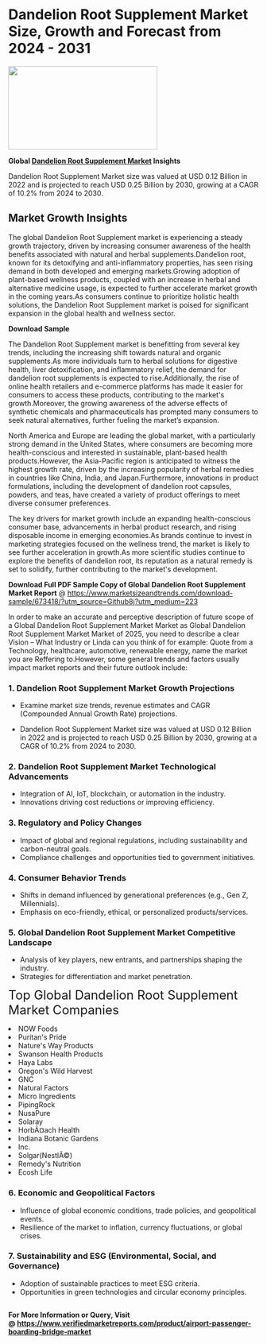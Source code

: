 <H1>Dandelion Root Supplement Market Size, Growth and Forecast from 2024 - 2031</H1><img class="aligncenter size-medium wp-image-584254" src="https://thirdeyenews.in/wp-content/uploads/2024/09/Global-Market-Research-300x168.jpeg" alt="" width="300" height="168" /><p><strong>Global&nbsp;<a href="https://www.marketsizeandtrends.com/download-sample/673418/?utm_source=Github8j?utm_medium=223">Dandelion Root Supplement Market</a> Insights</strong></p><p>Dandelion Root Supplement Market size was valued at USD 0.12 Billion in 2022 and is projected to reach USD 0.25 Billion by 2030, growing at a CAGR of 10.2% from 2024 to 2030.</p><p><h2>Market Growth Insights</h2> <p>The global Dandelion Root Supplement market is experiencing a steady growth trajectory, driven by increasing consumer awareness of the health benefits associated with natural and herbal supplements.Dandelion root, known for its detoxifying and anti-inflammatory properties, has seen rising demand in both developed and emerging markets.Growing adoption of plant-based wellness products, coupled with an increase in herbal and alternative medicine usage, is expected to further accelerate market growth in the coming years.As consumers continue to prioritize holistic health solutions, the Dandelion Root Supplement market is poised for significant expansion in the global health and wellness sector.</p> <p><strong>Download Sample</strong></p> <p>The Dandelion Root Supplement market is benefitting from several key trends, including the increasing shift towards natural and organic supplements.As more individuals turn to herbal solutions for digestive health, liver detoxification, and inflammatory relief, the demand for dandelion root supplements is expected to rise.Additionally, the rise of online health retailers and e-commerce platforms has made it easier for consumers to access these products, contributing to the market's growth.Moreover, the growing awareness of the adverse effects of synthetic chemicals and pharmaceuticals has prompted many consumers to seek natural alternatives, further fueling the market’s expansion.</p> <p>North America and Europe are leading the global market, with a particularly strong demand in the United States, where consumers are becoming more health-conscious and interested in sustainable, plant-based health products.However, the Asia-Pacific region is anticipated to witness the highest growth rate, driven by the increasing popularity of herbal remedies in countries like China, India, and Japan.Furthermore, innovations in product formulations, including the development of dandelion root capsules, powders, and teas, have created a variety of product offerings to meet diverse consumer preferences.</p> <p>The key drivers for market growth include an expanding health-conscious consumer base, advancements in herbal product research, and rising disposable income in emerging economies.As brands continue to invest in marketing strategies focused on the wellness trend, the market is likely to see further acceleration in growth.As more scientific studies continue to explore the benefits of dandelion root, its reputation as a natural remedy is set to solidify, further contributing to the market's development.</p> <p><span class=""><strong>Download Full PDF Sample Copy of Global Dandelion Root Supplement Market Report</strong> @ <a href="https://www.marketsizeandtrends.com/download-sample/673418/?utm_source=Github8j?utm_medium=223" target="_blank">https://www.marketsizeandtrends.com/download-sample/673418/?utm_source=Github8j?utm_medium=223</a></span></p><p>In order to make an accurate and perceptive description of future scope of a Global&nbsp;Dandelion Root Supplement Market Market as Global&nbsp;Dandelion Root Supplement Market Market of 2025, you need to describe a clear Vision &ndash; What Industry or Linda can you think of for example: Quote from a Technology, healthcare, automotive, renewable energy, name the market you are Reffering to.However, some general trends and factors usually impact market reports and their future outlook include:</p><h3>1.&nbsp;<strong>Dandelion Root Supplement Market Growth Projections</strong></h3><ul><li>Examine market size trends, revenue estimates and CAGR (Compounded Annual Growth Rate) projections.</li><li><p>Dandelion Root Supplement Market size was valued at USD 0.12 Billion in 2022 and is projected to reach USD 0.25 Billion by 2030, growing at a CAGR of 10.2% from 2024 to 2030.</p></li></ul><h3>2.&nbsp;<strong>Dandelion Root Supplement Market Technological Advancements</strong></h3><ul><li>Integration of AI, IoT, blockchain, or automation in the industry.</li><li>Innovations driving cost reductions or improving efficiency.</li></ul><h3>3.&nbsp;<strong>Regulatory and Policy Changes</strong></h3><ul><li>Impact of global and regional regulations, including sustainability and carbon-neutral goals.</li><li>Compliance challenges and opportunities tied to government initiatives.</li></ul><h3>4.&nbsp;<strong>Consumer Behavior Trends</strong></h3><ul><li>Shifts in demand influenced by generational preferences (e.g., Gen Z, Millennials).</li><li>Emphasis on eco-friendly, ethical, or personalized products/services.</li></ul><h3>5.&nbsp;<strong>Global Dandelion Root Supplement Market Competitive Landscape</strong></h3><ul><li>Analysis of key players, new entrants, and partnerships shaping the industry.</li><li>Strategies for differentiation and market penetration.</li></ul><p data-pm-slice="1 1 []"><span style="color: inherit; font-family: inherit; font-size: 25px;">Top Global Dandelion Root Supplement Market Companies</span></p><div class="" data-test-id=""><p><li>NOW Foods</li><li> Puritan's Pride</li><li> Nature's Way Products</li><li> Swanson Health Products</li><li> Haya Labs</li><li> Oregon's Wild Harvest</li><li> GNC</li><li> Natural Factors</li><li> Micro Ingredients</li><li> PipingRock</li><li> NusaPure</li><li> Solaray</li><li> HorbÃ¤ach Health</li><li> Indiana Botanic Gardens</li><li> Inc.</li><li> Solgar(NestlÃ©)</li><li> Remedy's Nutrition</li><li> Ecosh Life</li></p></div><h3>6.&nbsp;<strong>Economic and Geopolitical Factors</strong></h3><ul><li>Influence of global economic conditions, trade policies, and geopolitical events.</li><li>Resilience of the market to inflation, currency fluctuations, or global crises.</li></ul><h3>7.&nbsp;<strong>Sustainability and ESG (Environmental, Social, and Governance)</strong></h3><ul><li>Adoption of sustainable practices to meet ESG criteria.</li><li>Opportunities in green technologies and circular economy principles.</li></ul><h2><strong style="font-size: 14px;">For More Information or Query, Visit @&nbsp;</strong><a style="background-color: #ffffff; font-size: 14px;" href="https://www.marketsizeandtrends.com/report/dandelion-root-supplement-market/" target="_blank">https://www.verifiedmarketreports.com/product/airport-passenger-boarding-bridge-market</a></h2>